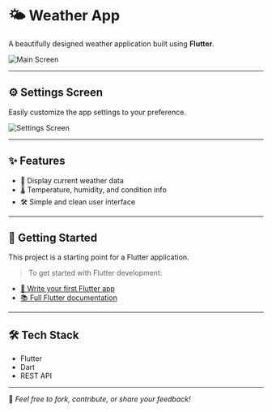 # 🌤️ Weather App

A beautifully designed weather application built using **Flutter**.

![Main Screen](https://github.com/user-attachments/assets/48226518-5198-4bb0-90bb-8d35f0ab94b6)

---

## ⚙️ Settings Screen

Easily customize the app settings to your preference.

![Settings Screen](https://github.com/user-attachments/assets/9f858630-fb38-4d88-b41c-2875ae7c9b26)

---

## ✨ Features

- 📍 Display current weather data
- 🌡️ Temperature, humidity, and condition info
- 🛠️ Simple and clean user interface

---

## 🚀 Getting Started

This project is a starting point for a Flutter application.

> To get started with Flutter development:

- [🧪 Write your first Flutter app](https://docs.flutter.dev/get-started/codelab)
- [📚 Full Flutter documentation](https://docs.flutter.dev/)

---

## 🛠️ Tech Stack

- Flutter
- Dart
- REST API

---

💬 *Feel free to fork, contribute, or share your feedback!*
